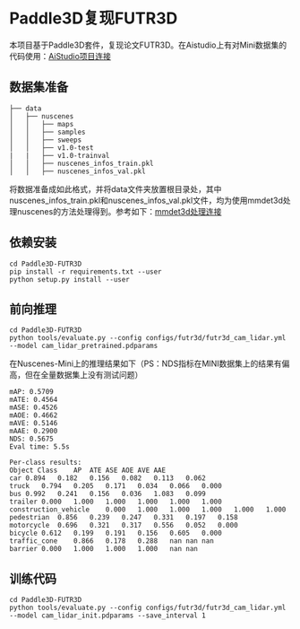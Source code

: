 # Paddle3D复现FUTR3D

本项目基于Paddle3D套件，复现论文FUTR3D。在Aistudio上有对Mini数据集的代码使用：[AiStudio项目连接](https://aistudio.baidu.com/aistudio/projectdetail/5739205)


## 数据集准备

```
├── data
│   ├── nuscenes
│   │   ├── maps
│   │   ├── samples
│   │   ├── sweeps
│   │   ├── v1.0-test
|   |   ├── v1.0-trainval
│   │   ├── nuscenes_infos_train.pkl
│   │   ├── nuscenes_infos_val.pkl
```

将数据准备成如此格式，并将data文件夹放置根目录处，其中nuscenes_infos_train.pkl和nuscenes_infos_val.pkl文件，均为使用mmdet3d处理nuscenes的方法处理得到。参考如下：[mmdet3d处理连接](https://mmdetection3d.readthedocs.io/zh_CN/latest/datasets/nuscenes_det.html)

## 依赖安装

```
cd Paddle3D-FUTR3D
pip install -r requirements.txt --user
python setup.py install --user
```

## 前向推理

```
cd Paddle3D-FUTR3D
python tools/evaluate.py --config configs/futr3d/futr3d_cam_lidar.yml --model cam_lidar_pretrained.pdparams
```
在Nuscenes-Mini上的推理结果如下（PS：NDS指标在MINI数据集上的结果有偏高，但在全量数据集上没有测试问题）
```
mAP: 0.5709                                                                     
mATE: 0.4564
mASE: 0.4526
mAOE: 0.4662
mAVE: 0.5146
mAAE: 0.2900
NDS: 0.5675
Eval time: 5.5s

Per-class results:
Object Class	AP	ATE	ASE	AOE	AVE	AAE
car	0.894	0.182	0.156	0.082	0.113	0.062
truck	0.794	0.205	0.171	0.034	0.066	0.000
bus	0.992	0.241	0.156	0.036	1.083	0.099
trailer	0.000	1.000	1.000	1.000	1.000	1.000
construction_vehicle	0.000	1.000	1.000	1.000	1.000	1.000
pedestrian	0.856	0.239	0.247	0.331	0.197	0.158
motorcycle	0.696	0.321	0.317	0.556	0.052	0.000
bicycle	0.612	0.199	0.191	0.156	0.605	0.000
traffic_cone	0.866	0.178	0.288	nan	nan	nan
barrier	0.000	1.000	1.000	1.000	nan	nan
```

## 训练代码

```
cd Paddle3D-FUTR3D
python tools/evaluate.py --config configs/futr3d/futr3d_cam_lidar.yml --model cam_lidar_init.pdparams --save_interval 1
```

